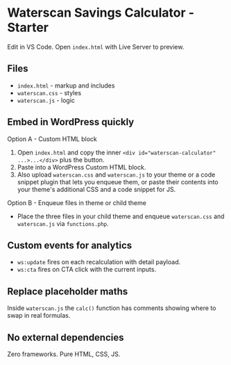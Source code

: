 # Waterscan Savings Calculator - Starter
Edit in VS Code. Open `index.html` with Live Server to preview.

## Files
- `index.html` - markup and includes
- `waterscan.css` - styles
- `waterscan.js` - logic

## Embed in WordPress quickly
Option A - Custom HTML block
1. Open `index.html` and copy the inner `<div id="waterscan-calculator" ...>...</div>` plus the button.
2. Paste into a WordPress Custom HTML block.
3. Also upload `waterscan.css` and `waterscan.js` to your theme or a code snippet plugin that lets you enqueue them, or paste their contents into your theme's additional CSS and a code snippet for JS.

Option B - Enqueue files in theme or child theme
- Place the three files in your child theme and enqueue `waterscan.css` and `waterscan.js` via `functions.php`.

## Custom events for analytics
- `ws:update` fires on each recalculation with detail payload.
- `ws:cta` fires on CTA click with the current inputs.

## Replace placeholder maths
Inside `waterscan.js` the `calc()` function has comments showing where to swap in real formulas.

## No external dependencies
Zero frameworks. Pure HTML, CSS, JS.
